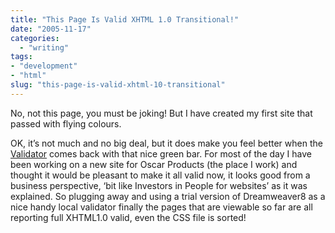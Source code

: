 ```yaml
---
title: "This Page Is Valid XHTML 1.0 Transitional!"
date: "2005-11-17"
categories: 
  - "writing"
tags:
- "development"
- "html"
slug: "this-page-is-valid-xhtml-10-transitional"
---
```


No, not this page, you must be joking! But I have created my first site that passed with flying colours.
  
OK, it’s not much and no big deal, but it does make you feel better when the [Validator](https://validator.w3.org) comes back with that nice green bar. For most of the day I have been working on a new site for Oscar Products (the place I work) and thought it would be pleasant to make it all valid now, it looks good from a business perspective, ‘bit like Investors in People for websites’ as it was explained. So plugging away and using a trial version of Dreamweaver8 as a nice handy local validator finally the pages that are viewable so far are all reporting full XHTML1.0 valid, even the CSS file is sorted!
